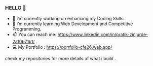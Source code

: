 ### HELLO 👋


- 🔭 I’m currently working on enhancing my Coding Skills.
- 🌱 I’m currently learning  Web Development and Competitive Programming.
- 📫 You can reach me: https://www.linkedin.com/in/pratik-zinjurde-2a10b71b1/ .
- 💻 My Portfolio : https://portfolio-cfe26.web.app/

 check my repositories for more details of what i build .
